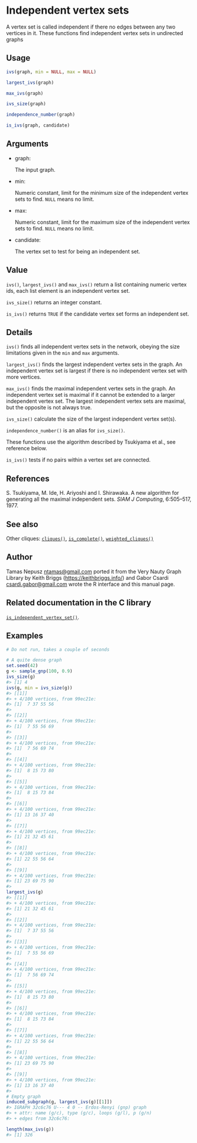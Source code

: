 # Independent vertex sets

A vertex set is called independent if there no edges between any two
vertices in it. These functions find independent vertex sets in
undirected graphs

## Usage

``` r
ivs(graph, min = NULL, max = NULL)

largest_ivs(graph)

max_ivs(graph)

ivs_size(graph)

independence_number(graph)

is_ivs(graph, candidate)
```

## Arguments

- graph:

  The input graph.

- min:

  Numeric constant, limit for the minimum size of the independent vertex
  sets to find. `NULL` means no limit.

- max:

  Numeric constant, limit for the maximum size of the independent vertex
  sets to find. `NULL` means no limit.

- candidate:

  The vertex set to test for being an independent set.

## Value

`ivs()`, `largest_ivs()` and `max_ivs()` return a list containing
numeric vertex ids, each list element is an independent vertex set.

`ivs_size()` returns an integer constant.

`is_ivs()` returns `TRUE` if the candidate vertex set forms an
independent set.

## Details

`ivs()` finds all independent vertex sets in the network, obeying the
size limitations given in the `min` and `max` arguments.

`largest_ivs()` finds the largest independent vertex sets in the graph.
An independent vertex set is largest if there is no independent vertex
set with more vertices.

`max_ivs()` finds the maximal independent vertex sets in the graph. An
independent vertex set is maximal if it cannot be extended to a larger
independent vertex set. The largest independent vertex sets are maximal,
but the opposite is not always true.

`ivs_size()` calculate the size of the largest independent vertex
set(s).

`independence_number()` is an alias for `ivs_size()`.

These functions use the algorithm described by Tsukiyama et al., see
reference below.

`is_ivs()` tests if no pairs within a vertex set are connected.

## References

S. Tsukiyama, M. Ide, H. Ariyoshi and I. Shirawaka. A new algorithm for
generating all the maximal independent sets. *SIAM J Computing*,
6:505–517, 1977.

## See also

Other cliques: [`cliques()`](https://r.igraph.org/reference/cliques.md),
[`is_complete()`](https://r.igraph.org/reference/is_complete.md),
[`weighted_cliques()`](https://r.igraph.org/reference/weighted_cliques.md)

## Author

Tamas Nepusz <ntamas@gmail.com> ported it from the Very Nauty Graph
Library by Keith Briggs (<https://keithbriggs.info/>) and Gabor Csardi
<csardi.gabor@gmail.com> wrote the R interface and this manual page.

## Related documentation in the C library

[`is_independent_vertex_set()`](https://igraph.org/c/html/latest/igraph-Cliques.html#igraph_is_independent_vertex_set).

## Examples

``` r
# Do not run, takes a couple of seconds

# A quite dense graph
set.seed(42)
g <- sample_gnp(100, 0.9)
ivs_size(g)
#> [1] 4
ivs(g, min = ivs_size(g))
#> [[1]]
#> + 4/100 vertices, from 99ec21e:
#> [1]  7 37 55 56
#> 
#> [[2]]
#> + 4/100 vertices, from 99ec21e:
#> [1]  7 55 56 69
#> 
#> [[3]]
#> + 4/100 vertices, from 99ec21e:
#> [1]  7 56 69 74
#> 
#> [[4]]
#> + 4/100 vertices, from 99ec21e:
#> [1]  8 15 73 80
#> 
#> [[5]]
#> + 4/100 vertices, from 99ec21e:
#> [1]  8 15 73 84
#> 
#> [[6]]
#> + 4/100 vertices, from 99ec21e:
#> [1] 13 16 37 40
#> 
#> [[7]]
#> + 4/100 vertices, from 99ec21e:
#> [1] 21 32 45 61
#> 
#> [[8]]
#> + 4/100 vertices, from 99ec21e:
#> [1] 22 55 56 64
#> 
#> [[9]]
#> + 4/100 vertices, from 99ec21e:
#> [1] 23 69 75 90
#> 
largest_ivs(g)
#> [[1]]
#> + 4/100 vertices, from 99ec21e:
#> [1] 21 32 45 61
#> 
#> [[2]]
#> + 4/100 vertices, from 99ec21e:
#> [1]  7 37 55 56
#> 
#> [[3]]
#> + 4/100 vertices, from 99ec21e:
#> [1]  7 55 56 69
#> 
#> [[4]]
#> + 4/100 vertices, from 99ec21e:
#> [1]  7 56 69 74
#> 
#> [[5]]
#> + 4/100 vertices, from 99ec21e:
#> [1]  8 15 73 80
#> 
#> [[6]]
#> + 4/100 vertices, from 99ec21e:
#> [1]  8 15 73 84
#> 
#> [[7]]
#> + 4/100 vertices, from 99ec21e:
#> [1] 22 55 56 64
#> 
#> [[8]]
#> + 4/100 vertices, from 99ec21e:
#> [1] 23 69 75 90
#> 
#> [[9]]
#> + 4/100 vertices, from 99ec21e:
#> [1] 13 16 37 40
#> 
# Empty graph
induced_subgraph(g, largest_ivs(g)[[1]])
#> IGRAPH 32c6c76 U--- 4 0 -- Erdos-Renyi (gnp) graph
#> + attr: name (g/c), type (g/c), loops (g/l), p (g/n)
#> + edges from 32c6c76:

length(max_ivs(g))
#> [1] 326
```
